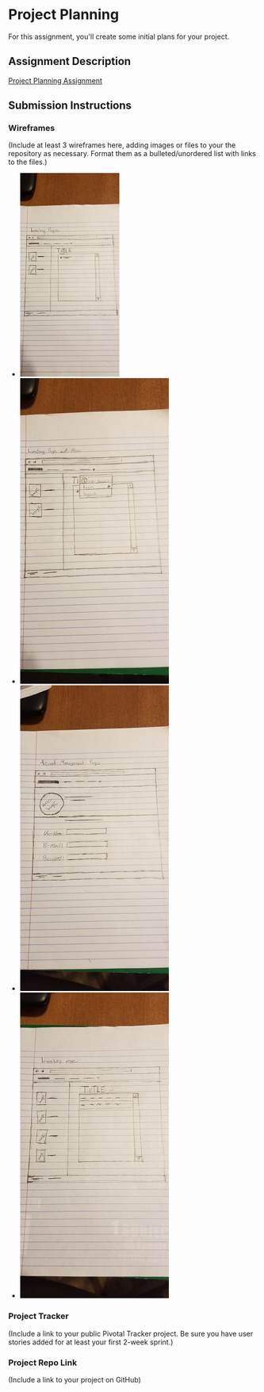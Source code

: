 # Project Planning
For this assignment, you'll create some initial plans for your project.

## Assignment Description
[Project Planning Assignment](https://education.launchcode.org/liftoff/assignments/planning/)

## Submission Instructions

### Wireframes

(Include at least 3 wireframes here, adding images or files to your the repository as necessary. Format them as a bulleted/unordered list with links to the files.)
* ![wireframe1](https://github.com/cmitchell7376/liftoff-assignments/blob/master/P3-Project_Planning/20190801_125025.jpg)
* ![wireframe2](https://github.com/cmitchell7376/liftoff-assignments/blob/master/P3-Project_Planning/20190801_125041.jpg)
* ![wireframe3](https://github.com/cmitchell7376/liftoff-assignments/blob/master/P3-Project_Planning/20190801_125053.jpg)
* ![wireframe4](https://github.com/cmitchell7376/liftoff-assignments/blob/master/P3-Project_Planning/20190801_125108.jpg)
### Project Tracker

(Include a link to your public Pivotal Tracker project. Be sure you have user stories added for at least your first 2-week sprint.)

### Project Repo Link

(Include a link to your project on GitHub)
